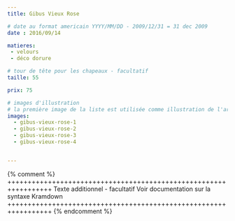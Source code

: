 ```yaml
---
title: Gibus Vieux Rose

# date au format americain YYYY/MM/DD - 2009/12/31 = 31 dec 2009
date : 2016/09/14

matieres:
 - velours
 - déco dorure

# tour de tête pour les chapeaux - facultatif
taille: 55

prix: 75

# images d'illustration
# la première image de la liste est utilisée comme illustration de l'article dans les pages de listing.
images:
  - gibus-vieux-rose-1
  - gibus-vieux-rose-2
  - gibus-vieux-rose-3
  - gibus-vieux-rose-4


---
```

{% comment %} +++++++++++++++++++++++++++++++++++++++++++++++++++++++++++++++++
              Texte additionnel - facultatif
              Voir documentation sur la syntaxe Kramdown
+++++++++++++++++++++++++++++++++++++++++++++++++++++++++++++++++ {% endcomment %}
